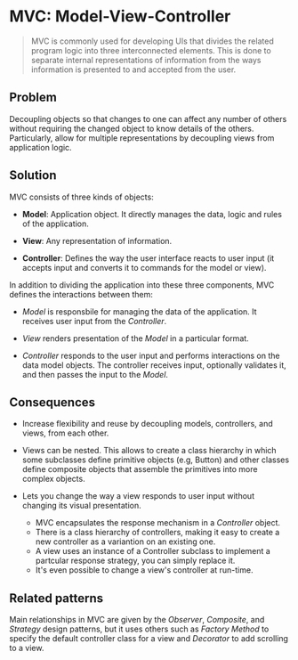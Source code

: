 # MVC: Model-View-Controller

> MVC is commonly used for developing UIs that divides the related program logic into three interconnected elements. This is done to separate internal representations of information from the ways information is presented to and accepted from the user.

## Problem

Decoupling objects so that changes to one can affect any number of others without requiring the changed object to know details of the others. Particularly, allow for multiple representations by decoupling views from application logic.

## Solution

MVC consists of three kinds of objects:

* __Model__: Application object. It directly manages the data, logic and rules of the application.

* __View__: Any representation of information.

* __Controller__: Defines the way the user interface reacts to user input (it accepts input and converts it to commands for the model or view).

In addition to dividing the application into these three components, MVC defines the interactions between them:

* _Model_ is responsbile for managing the data of the application. It receives user input from the _Controller_.

* _View_ renders presentation of the _Model_ in a particular format.

* _Controller_ responds to the user input and performs interactions on the data model objects. The controller receives input, optionally validates it, and then passes the input to the _Model_.

## Consequences

* Increase flexibility and reuse by decoupling models, controllers, and views, from each other.

* Views can be nested. This allows to create a class hierarchy in which some subclasses define primitive objects (e.g, Button) and other classes define composite objects that assemble the primitives into more complex objects.

* Lets you change the way a view responds to user input without changing its visual presentation.
  * MVC encapsulates the response mechanism in a _Controller_ object.
  * There is a class hierarchy of controllers, making it easy to create a new controller as a variantion on an existing one.
  * A view uses an instance of a Controller subclass to implement a partcular response strategy, you can simply replace it.
  * It's even possible to change a view's controller at run-time.

## Related patterns

Main relationships in MVC are given by the _Observer_, _Composite_, and _Strategy_ design patterns, but it uses others such as _Factory Method_ to specify the default controller class for a view and _Decorator_ to add scrolling to a view.
